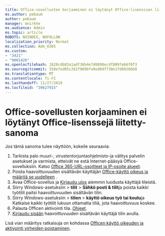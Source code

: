 ```yaml
---
title: Office-sovellusten korjaaminen ei löytänyt Office-lisenssien liitettyä viestiä
ms.author: pebaum
author: pebaum
manager: mnirkhe
ms.audience: Admin
ms.topic: article
ROBOTS: NOINDEX, NOFOLLOW
localization_priority: Normal
ms.collection: Adm_O365
ms.custom:
- "3421"
- "9001426"
ms.openlocfilehash: 1820cdb83a1adf36b4e7d0898ecdf8097eb6f0f3
ms.sourcegitcommit: 358e7ed05c262f909bfa9ed0df730e1fd89266b8
ms.translationtype: MT
ms.contentlocale: fi-FI
ms.lasthandoff: 11/27/2019
ms.locfileid: "39627915"
---
```

# <a name="fixing-the-office-apps-couldnt-find-office-licenses-associated-message"></a>Office-sovellusten korjaaminen ei löytänyt Office-lisenssejä liitetty-sanoma

Jos tämä sanoma tulee näyttöön, kokeile seuraavia:

1. Tarkista palo muuri-, virustentorjuntaohjelmisto-ja välitys palvelin asetukset ja varmista, etteivät ne estä Internet-pääsyä Office-sovelluksiin. Katso [Office 365-URL-osoitteet ja IP-osoite alueet](https://docs.microsoft.com/office365/enterprise/urls-and-ip-address-ranges).
2. Poista haavoittuvuuden sisältävän käyttäjän [Office-käyttö oikeus ja määritä se uudelleen](https://docs.microsoft.com/office365/admin/manage/assign-licenses-to-users) . 
3. Avaa Office-sovellus ja [Kirjaudu ulos](https://support.office.com/article/5a20dc11-47e9-4b6f-945d-478cb6d92071) aiemmin luodusta käyttäjä tileistä.
4. Siirry Windows-asetuksiin > **tilit** > **Sähkö posti & tilit**ja poista kaikki työtilit paitsi haavoittuvuuden sisältävän tilin.
5. Siirry Windows-asetuksiin > **tilien** > **käyttö oikeus työ tai koulu**ja Katkaise kaikki työtilit lukuun ottamatta tiliä, jota haavoittuvuus koskee.
6. Palauta Officen aktivointi tila. [Ohjeet](https://docs.microsoft.com/office365/troubleshoot/activation/reset-office-365-proplus-activation-state).
7. [Kirjaudu sisään](https://support.office.com/article/628ea040-f265-49de-b986-be09c3ebf8a9) haavoittuvuuden sisältävän käyttäjä tilin avulla.

Lisä vian määritys ratkaisuja on kohdassa [Officen käyttö oikeuden ja aktivointi virheiden poistaminen](https://support.office.com/Article/0d23d3c0-c19c-4b2f-9845-5344fedc4380).